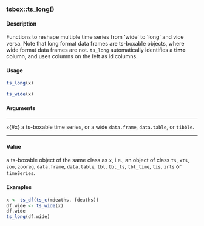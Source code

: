 ### tsbox::ts_long()

#### Description

Functions to reshape multiple time series from \'wide\' to \'long\' and
vice versa. Note that long format data frames are ts-boxable objects,
where wide format data frames are not. `ts_long` automatically
identifies a **time** column, and uses columns on the left as id
columns.

#### Usage

``` R
ts_long(x)

ts_wide(x)
```

#### Arguments

  --------- ------------------------------------------------------------------------------
  `x`{#x}   a ts-boxable time series, or a wide `data.frame`, `data.table`, or `tibble`.
  --------- ------------------------------------------------------------------------------

#### Value

a ts-boxable object of the same class as `x`, i.e., an object of class
`ts`, `xts`, `zoo`, `zooreg`, `data.frame`, `data.table`, `tbl`,
`tbl_ts`, `tbl_time`, `tis`, `irts` or `timeSeries`.

#### Examples

``` R
x <- ts_df(ts_c(mdeaths, fdeaths))
df.wide <- ts_wide(x)
df.wide
ts_long(df.wide)
```
